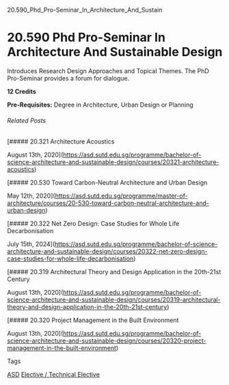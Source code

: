 20.590_Phd_Pro-Seminar_In_Architecture_And_Sustain



20.590 Phd Pro-Seminar In Architecture And Sustainable Design
=============================================================

Introduces Research Design Approaches and Topical Themes. The PhD Pro-Seminar provides a forum for dialogue.

**12 Credits**

**Pre-Requisites:** Degree in Architecture, Urban Design or Planning

###### Related Posts

[##### 20.321 Architecture Acoustics

August 13th, 2020](https://asd.sutd.edu.sg/programme/bachelor-of-science-architecture-and-sustainable-design/courses/20321-architecture-acoustics)

[##### 20.530 Toward Carbon-Neutral Architecture and Urban Design

May 12th, 2020](https://asd.sutd.edu.sg/programme/master-of-architecture/courses/20-530-toward-carbon-neutral-architecture-and-urban-design)

[##### 20.322 Net Zero Design: Case Studies for Whole Life Decarbonisation

July 15th, 2024](https://asd.sutd.edu.sg/programme/bachelor-of-science-architecture-and-sustainable-design/courses/20322-net-zero-design-case-studies-for-whole-life-decarbonisation)

[##### 20.319 Architectural Theory and Design Application in the 20th-21st Century

August 13th, 2020](https://asd.sutd.edu.sg/programme/bachelor-of-science-architecture-and-sustainable-design/courses/20319-architectural-theory-and-design-application-in-the-20th-21st-century)

[##### 20.320 Project Management in the Built Environment

August 13th, 2020](https://asd.sutd.edu.sg/programme/bachelor-of-science-architecture-and-sustainable-design/courses/20320-project-management-in-the-built-environment)

Tags

[ASD](/education/undergraduate/courses/?pillar-cluster=1167)
[Elective / Technical Elective](/education/undergraduate/courses/?course-type=853)

